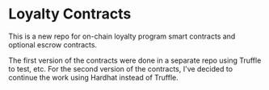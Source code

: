 # Loyalty Contracts

This is a new repo for on-chain loyalty program smart contracts and optional escrow contracts.

The first version of the contracts were done in a separate repo using Truffle to test, etc.
For the second version of the contracts, I've decided to continue the work using Hardhat instead of Truffle.

```

```
